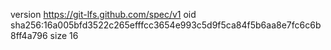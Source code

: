 version https://git-lfs.github.com/spec/v1
oid sha256:16a005bfd3522c265efffcc3654e993c5d9f5ca84f5b6aa8e7fc6c6b8ff4a796
size 16
